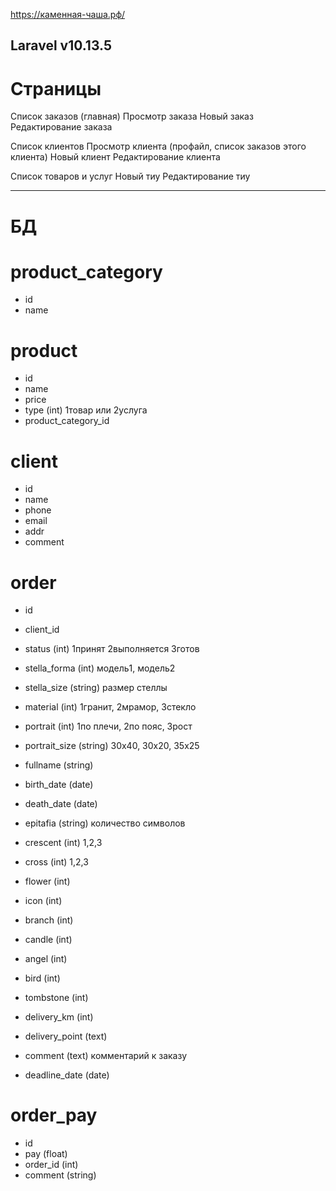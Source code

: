 https://каменная-чаша.рф/

Laravel v10.13.5
----
# Страницы

Список заказов (главная)
Просмотр заказа
Новый заказ
Редактирование заказа

Список клиентов
Просмотр клиента (профайл, список заказов этого клиента)
Новый клиент
Редактирование клиента

Список товаров и услуг
Новый тиу
Редактирование тиу


----
# БД

# product_category
- id
- name

# product
- id
- name
- price
- type (int) 1товар или 2услуга
- product_category_id

# client
- id
- name
- phone
- email
- addr
- comment

# order
- id
- client_id
- status (int) 1принят 2выполняется 3готов

- stella_forma (int) модель1, модель2
- stella_size (string) размер стеллы
- material (int) 1гранит, 2мрамор, 3стекло
- portrait (int) 1по плечи, 2по пояс, 3рост
- portrait_size (string) 30x40, 30x20, 35x25

- fullname (string)
- birth_date (date)
- death_date (date)
- epitafia (string) количество символов

- crescent (int) 1,2,3
- cross (int) 1,2,3
- flower (int)
- icon (int)
- branch (int)
- candle (int)
- angel (int)
- bird (int)
- tombstone (int)

- delivery_km (int)
- delivery_point (text)

- comment (text) комментарий к заказу
- deadline_date (date)

# order_pay
- id
- pay (float)
- order_id (int)
- comment (string)
